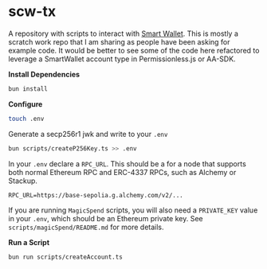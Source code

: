 # scw-tx

A repository with scripts to interact with [Smart Wallet](https://github.com/coinbase/smart-wallet). 
This is mostly a scratch work repo that I am sharing as people have been asking for example code. It would be better to see some of the code here refactored to leverage a SmartWallet account type in Permissionless.js or AA-SDK. 

**Install Dependencies**
```bash
bun install
```

**Configure**
```bash
touch .env
```

Generate a secp256r1 jwk and write to your `.env`
```bash
bun scripts/createP256Key.ts >> .env
```

In your `.env` declare a `RPC_URL`. This should be a for a node that supports both normal Ethereum RPC and ERC-4337 RPCs, such as Alchemy or Stackup. 

```
RPC_URL=https://base-sepolia.g.alchemy.com/v2/...
```

If you are running `MagicSpend` scripts, you will also need a `PRIVATE_KEY` value in your `.env`, which should be an Ethereum private key. See `scripts/magicSpend/README.md` for more details. 


**Run a Script**
```bash
bun run scripts/createAccount.ts
```
